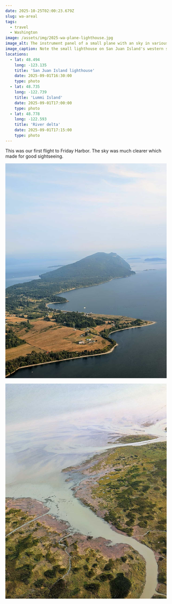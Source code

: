 ```yaml
---
date: 2025-10-25T02:00:23.679Z
slug: wa-areal
tags:
  - travel
  - Washington
image: /assets/img/2025-wa-plane-lighthouse.jpg
image_alt: The instrument panel of a small plane with an sky in various shades of orange in the background.
image_caption: Note the small lighthouse on San Juan Island's western side.
locations:
  - lat: 48.494
    long: -123.135
    title: 'San Juan Island lighthouse'
    date: 2025-09-01T16:30:00
    type: photo
  - lat: 48.735
    long: -122.739
    title: 'Lummi Island'
    date: 2025-09-01T17:00:00
    type: photo
  - lat: 48.778
    long: -122.593
    title: 'River delta'
    date: 2025-09-01T17:15:00
    type: photo
---
```


This was our first flight to Friday Harbor.
The sky was much clearer which made for good sightseeing.

![A strip of flat farmland surrounded by water rises to a large hill covered in trees.](/assets/img/2025-wa-plane-hill.jpg)

![Areal photo of a small river delta with various shades of green and brown as the land transitions to water.](/assets/img/2025-wa-plane-delta.jpg 'I really liked the contrasts in this delta of the mainland.')
